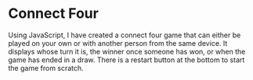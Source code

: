 # Connect Four

Using JavaScript, I have created a connect four game that can either be played on your own or with another person from the same device. It displays whose turn it is, the winner once someone has won, or when the game has ended in a draw. There is a restart button at the bottom to start the game from scratch.
